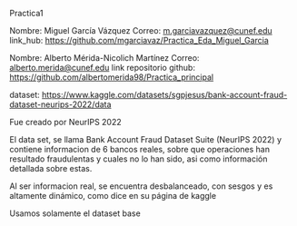 Practica1

Nombre: Miguel García Vázquez
Correo: m.garciavazquez@cunef.edu
link_hub: https://github.com/mgarciavaz/Practica_Eda_Miguel_Garcia

Nombre: Alberto Mérida-Nicolich Martínez
Correo: alberto.merida@cunef.edu
link repositorio github: https://github.com/albertomerida98/Practica_principal

dataset: https://www.kaggle.com/datasets/sgpjesus/bank-account-fraud-dataset-neurips-2022/data

Fue creado por NeurIPS 2022

El data set, se llama Bank Account Fraud Dataset Suite (NeurIPS 2022) y contiene informacion de 6 bancos reales, sobre que operaciones han resultado fraudulentas y cuales no lo han sido, asi como información detallada sobre estas.

Al ser informacion real, se encuentra desbalanceado, con sesgos y es altamente dinámico, como dice en su página de kaggle

Usamos solamente el dataset base

